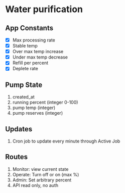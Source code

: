 # Water purification

## App Constants
 - [x] Max processing rate
 - [x] Stable temp
 - [x] Over max temp increase
 - [x] Under max temp decrease
 - [x] Refill per percent
 - [x] Deplete rate

## Pump State
 1. created_at
 1. running percent (integer 0-100)
 1. pump temp (integer) 
 1. pump reserves (integer)

## Updates
 1. Cron job to update every minute through Active Job

## Routes 
 1. Monitor: view current state
 1. Operate: Turn off or on (max %)
 1. Admin: Set arbitrary percent
 1. API read only, no auth
